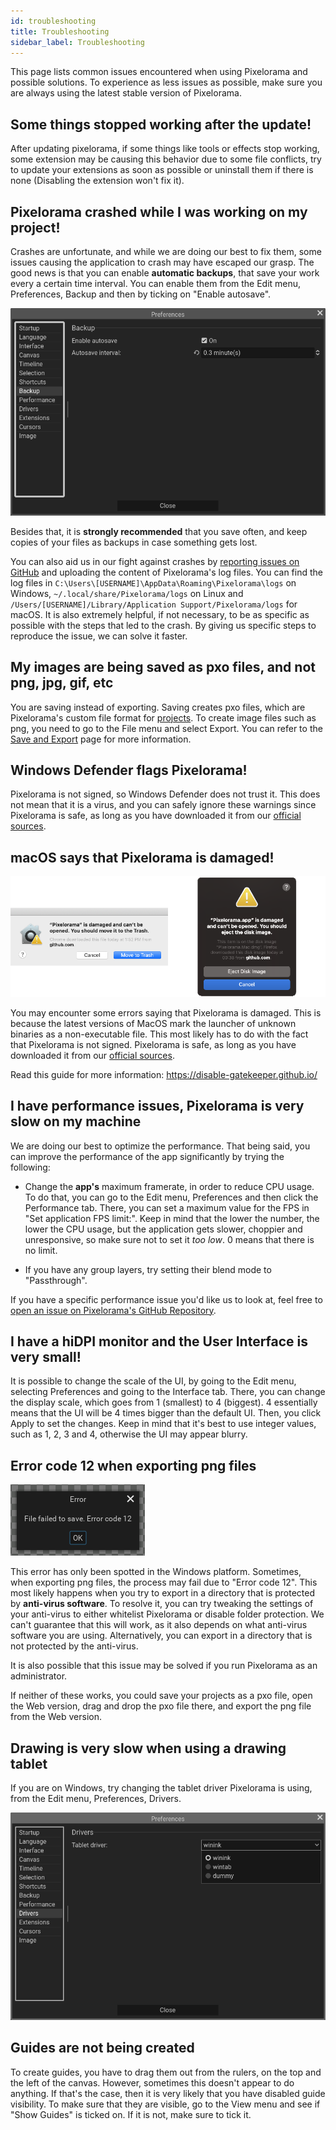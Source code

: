 ```yaml
---
id: troubleshooting
title: Troubleshooting
sidebar_label: Troubleshooting
---
```


This page lists common issues encountered when using Pixelorama and possible solutions. To experience as less issues as possible, make sure you are always using the latest stable version of Pixelorama.

## Some things stopped working after the update!
After updating pixelorama, if some things like tools or effects stop working, some extension may be causing this behavior due to some file conflicts, try to update your extensions as soon as possible or uninstall them if there is none (Disabling the extension won't fix it). 

## Pixelorama crashed while I was working on my project!
Crashes are unfortunate, and while we are doing our best to fix them, some issues causing the application to crash may have escaped our grasp. The good news is that you can enable **automatic backups**, that save your work every a certain time interval. You can enable them from the Edit menu, Preferences, Backup and then by ticking on "Enable autosave".

![Enable Autosave](../static/img/enable_autosave.png)

Besides that, it is **strongly recommended** that you save often, and keep copies of your files as backups in case something gets lost.

You can also aid us in our fight against crashes by [reporting issues on GitHub](https://github.com/Orama-Interactive/Pixelorama/issues) and uploading the content of Pixelorama's log files. You can find the log files in `C:\Users\[USERNAME]\AppData\Roaming\Pixelorama\logs` on Windows, `~/.local/share/Pixelorama/logs` on Linux and `/Users/[USERNAME]/Library/Application Support/Pixelorama/logs` for macOS. It is also extremely helpful, if not necessary, to be as specific as possible with the steps that led to the crash. By giving us specific steps to reproduce the issue, we can solve it faster.

## My images are being saved as pxo files, and not png, jpg, gif, etc
You are saving instead of exporting. Saving creates pxo files, which are Pixelorama's custom file format for [projects](concepts/project). To create image files such as png, you need to go to the File menu and select Export. You can refer to the [Save and Export](user_manual/save_and_export) page for more information.

## Windows Defender flags Pixelorama!
Pixelorama is not signed, so Windows Defender does not trust it. This does not mean that it is a virus, and you can safely ignore these warnings since Pixelorama is safe, as long as you have downloaded it from our [official sources](user_manual/installation).

## macOS says that Pixelorama is damaged!
![Damaged App](../static/img/damaged_app.png)

You may encounter some errors saying that Pixelorama is damaged. This is because the latest versions of MacOS mark the launcher of unknown binaries as a non-executable file. This most likely has to do with the fact that Pixelorama is not signed. Pixelorama is safe, as long as you have downloaded it from our [official sources](user_manual/installation).

Read this guide for more information: https://disable-gatekeeper.github.io/

## I have performance issues, Pixelorama is very slow on my machine
We are doing our best to optimize the performance. That being said, you can improve the performance of the app significantly by trying the following:
- Change the **app's** maximum framerate, in order to reduce CPU usage. To do that, you can go to the Edit menu, Preferences and then click the Performance tab. There, you can set a maximum value for the FPS in "Set application FPS limit:". Keep in mind that the lower the number, the lower the CPU usage, but the application gets slower, choppier and unresponsive, so make sure not to set it *too low*. 0 means that there is no limit.

- If you have any group layers, try setting their blend mode to "Passthrough".

If you have a specific performance issue you'd like us to look at, feel free to [open an issue on Pixelorama's GitHub Repository](https://github.com/Orama-Interactive/Pixelorama/issues).


## I have a hiDPI monitor and the User Interface is very small!
It is possible to change the scale of the UI, by going to the Edit menu, selecting Preferences and going to the Interface tab. There, you can change the display scale, which goes from 1 (smallest) to 4 (biggest). 4 essentially means that the UI will be 4 times bigger than the default UI. Then, you click Apply to set the changes. Keep in mind that it's best to use integer values, such as 1, 2, 3 and 4, otherwise the UI may appear blurry.


## Error code 12 when exporting png files
![Error code 12](../static/img/error_code_12.png)

This error has only been spotted in the Windows platform. Sometimes, when exporting png files, the process may fail due to "Error code 12". This most likely happens when you try to export in a directory that is protected by **anti-virus software**. To resolve it, you can try tweaking the settings of your anti-virus to either whitelist Pixelorama or disable folder protection. We can't guarantee that this will work, as it also depends on what anti-virus software you are using. Alternatively, you can export in a directory that is not protected by the anti-virus.

It is also possible that this issue may be solved if you run Pixelorama as an administrator.

If neither of these works, you could save your projects as a pxo file, open the Web version, drag and drop the pxo file there, and export the png file from the Web version.


## Drawing is very slow when using a drawing tablet
If you are on Windows, try changing the tablet driver Pixelorama is using, from the Edit menu, Preferences, Drivers.

![Tablet Drivers](../static/img/tablet_driver.png)


## Guides are not being created
To create guides, you have to drag them out from the rulers, on the top and the left of the canvas. However, sometimes this doesn't appear to do anything. If that's the case, then it is very likely that you have disabled guide visibility. To make sure that they are visible, go to the View menu and see if "Show Guides" is ticked on. If it is not, make sure to tick it.

